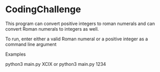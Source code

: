 # CodingChallenge

This program can convert positive integers to roman numerals and can convert Roman numerals to integers as well.

To run, enter either a valid Roman numeral or a positive integer as a command line argument 

Examples

python3 main.py XCIX
or 
python3 main.py 1234
